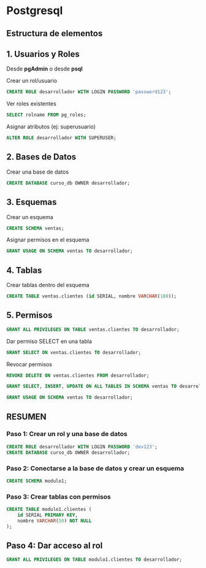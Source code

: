# Postgresql

## Estructura de elementos

## 1. Usuarios y Roles

Desde **pgAdmin** o desde **psql** 

Crear un rol/usuario
```sql
CREATE ROLE desarrollador WITH LOGIN PASSWORD 'password123';
```

Ver roles existentes
```sql
SELECT rolname FROM pg_roles;
```

Asignar atributos (ej: superusuario)
```sql
ALTER ROLE desarrollador WITH SUPERUSER;
```

## 2. Bases de Datos

Crear una base de datos
```sql
CREATE DATABASE curso_db OWNER desarrollador;
```

## 3. Esquemas

Crear un esquema
```sql
CREATE SCHEMA ventas;
```

Asignar permisos en el esquema
```sql
GRANT USAGE ON SCHEMA ventas TO desarrollador;
```

## 4. Tablas

Crear tablas dentro del esquema
```sql
CREATE TABLE ventas.clientes (id SERIAL, nombre VARCHAR(100));
```

## 5. Permisos

```sql
GRANT ALL PRIVILEGES ON TABLE ventas.clientes TO desarrollador;
```

Dar permiso SELECT en una tabla
```sql
GRANT SELECT ON ventas.clientes TO desarrollador;
```

Revocar permisos
```sql
REVOKE DELETE ON ventas.clientes FROM desarrollador;
```

```sql
GRANT SELECT, INSERT, UPDATE ON ALL TABLES IN SCHEMA ventas TO desarrollador;
```

```sql
GRANT USAGE ON SCHEMA ventas TO desarrollador;
```
## RESUMEN 

### Paso 1: Crear un rol y una base de datos
```sql
CREATE ROLE desarrollador WITH LOGIN PASSWORD 'dev123';
CREATE DATABASE curso_db OWNER desarrollador;
```

### Paso 2: Conectarse a la base de datos y crear un esquema
```sql
CREATE SCHEMA modulo1;
```

### Paso 3: Crear tablas con permisos
```sql
CREATE TABLE modulo1.clientes (
    id SERIAL PRIMARY KEY,
    nombre VARCHAR(50) NOT NULL
);
```

## Paso 4: Dar acceso al rol
```sql
GRANT ALL PRIVILEGES ON TABLE modulo1.clientes TO desarrollador;
```